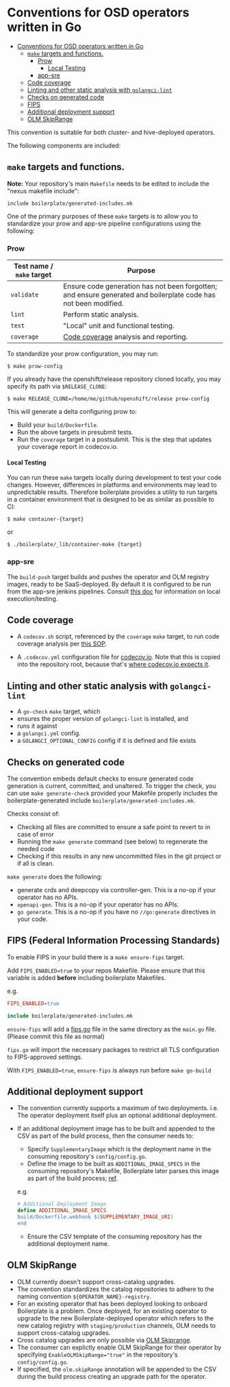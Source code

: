 # Conventions for OSD operators written in Go

- [Conventions for OSD operators written in Go](#conventions-for-osd-operators-written-in-go)
  - [`make` targets and functions.](#make-targets-and-functions)
    - [Prow](#prow)
      - [Local Testing](#local-testing)
    - [app-sre](#app-sre)
  - [Code coverage](#code-coverage)
  - [Linting and other static analysis with `golangci-lint`](#linting-and-other-static-analysis-with-golangci-lint)
  - [Checks on generated code](#checks-on-generated-code)
  - [FIPS](#fips-federal-information-processing-standards)
  - [Additional deployment support](#additional-deployment-support)
  - [OLM SkipRange](#olm-skiprange)

This convention is suitable for both cluster- and hive-deployed operators.

The following components are included:

## `make` targets and functions.

**Note:** Your repository's main `Makefile` needs to be edited to include the
"nexus makefile include":

```
include boilerplate/generated-includes.mk
```

One of the primary purposes of these `make` targets is to allow you to
standardize your prow and app-sre pipeline configurations using the
following:

### Prow

| Test name / `make` target | Purpose                                                                                                         |
| ------------------------- | --------------------------------------------------------------------------------------------------------------- |
| `validate`                | Ensure code generation has not been forgotten; and ensure generated and boilerplate code has not been modified. |
| `lint`                    | Perform static analysis.                                                                                        |
| `test`                    | "Local" unit and functional testing.                                                                            |
| `coverage`                | [Code coverage](#code-coverage) analysis and reporting.                                                         |

To standardize your prow configuration, you may run:

```shell
$ make prow-config
```

If you already have the openshift/release repository cloned locally, you
may specify its path via `$RELEASE_CLONE`:

```shell
$ make RELEASE_CLONE=/home/me/github/openshift/release prow-config
```

This will generate a delta configuring prow to:

- Build your `build/Dockerfile`.
- Run the above targets in presubmit tests.
- Run the `coverage` target in a postsubmit. This is the step that
  updates your coverage report in codecov.io.

#### Local Testing

You can run these `make` targets locally during development to test your
code changes. However, differences in platforms and environments may
lead to unpredictable results. Therefore boilerplate provides a utility
to run targets in a container environment that is designed to be as
similar as possible to CI:

```shell
$ make container-{target}
```

or

```shell
$ ./boilerplate/_lib/container-make {target}
```

### app-sre

The `build-push` target builds and pushes the operator and OLM registry images,
ready to be SaaS-deployed.
By default it is configured to be run from the app-sre jenkins pipelines.
Consult [this doc](app-sre.md) for information on local execution/testing.

## Code coverage

- A `codecov.sh` script, referenced by the `coverage` `make` target, to
  run code coverage analysis per [this SOP](https://github.com/openshift/ops-sop/blob/93d100347746ce04ad552591136818f82043c648/services/codecov.md).

- A `.codecov.yml` configuration file for
  [codecov.io](https://docs.codecov.io/docs/codecov-yaml). Note that
  this is copied into the repository root, because that's
  [where codecov.io expects it](https://docs.codecov.io/docs/codecov-yaml#can-i-name-the-file-codecovyml).

## Linting and other static analysis with `golangci-lint`

- A `go-check` `make` target, which
- ensures the proper version of `golangci-lint` is installed, and
- runs it against
- a `golangci.yml` config.
- a `GOLANGCI_OPTIONAL_CONFIG` config if it is defined and file exists

## Checks on generated code

The convention embeds default checks to ensure generated code generation is current, committed, and unaltered.
To trigger the check, you can use `make generate-check` provided your Makefile properly includes the boilerplate-generated include `boilerplate/generated-includes.mk`.

Checks consist of:

- Checking all files are committed to ensure a safe point to revert to in case of error
- Running the `make generate` command (see below) to regenerate the needed code
- Checking if this results in any new uncommitted files in the git project or if all is clean.

`make generate` does the following:

- generate crds and deepcopy via controller-gen. This is a no-op if your
  operator has no APIs.
- `openapi-gen`. This is a no-op if your operator has no APIs.
- `go generate`. This is a no-op if you have no `//go:generate`
  directives in your code.

## FIPS (Federal Information Processing Standards)

To enable FIPS in your build there is a `make ensure-fips` target.

Add `FIPS_ENABLED=true` to your repos Makefile. Please ensure that this variable is added **before** including boilerplate Makefiles.

e.g.

```.mk
FIPS_ENABLED=true

include boilerplate/generated-includes.mk
```

`ensure-fips` will add a [fips.go](./fips.go) file in the same directory as the `main.go` file. (Please commit this file as normal)

`fips.go` will import the necessary packages to restrict all TLS configuration to FIPS-approved settings.

With `FIPS_ENABLED=true`, `ensure-fips` is always run before `make go-build`

## Additional deployment support

- The convention currently supports a maximum of two deployments. i.e. The operator deployment itself plus an optional additional deployment.
- If an additional deployment image has to be built and appended to the CSV as part of the build process, then the consumer needs to:
  - Specify `SupplementaryImage` which is the deployment name in the consuming repository's `config/config.go`.
  - Define the image to be built as `ADDITIONAL_IMAGE_SPECS` in the consuming repository's Makefile, Boilerplate later parses this image as part of the build process; [ref](https://github.com/openshift/boilerplate/blob/master/boilerplate/openshift/golang-osd-operator/standard.mk#L56).
  
  e.g.

    ```.mk
    # Additional Deployment Image
    define ADDITIONAL_IMAGE_SPECS
    build/Dockerfile.webhook $(SUPPLEMENTARY_IMAGE_URI)
    end
    ```
  - Ensure the CSV template of the consuming repository has the additional deployment name.

## OLM SkipRange

- OLM currently doesn't support cross-catalog upgrades.
- The convention standardizes the catalog repositories to adhere to the naming convention `${OPERATOR_NAME}-registry`.
- For an existing operator that has been deployed looking to onboard Boilerplate is a problem. Once deployed, for an existing operator to upgrade to the new Boilerplate-deployed operator which refers to the new catalog registry with `staging/production` channels, OLM needs to support cross-catalog upgrades.
- Cross catalog upgrades are only possible via [OLM Skiprange](https://v0-18-z.olm.operatorframework.io/docs/concepts/olm-architecture/operator-catalog/creating-an-update-graph/#skiprange).
- The consumer can explictly enable OLM SkipRange for their operator by specifying `EnableOLMSkipRange="true"` in the repository's `config/config.go`.
- If specified, the `olm.skipRange` annotation will be appended to the CSV during the build process creating an upgrade path for the operator.
